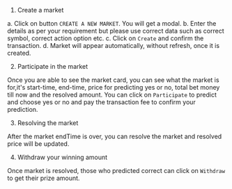 1. Create a market

a. Click on button `CREATE A NEW MARKET`. You will get a modal.
b. Enter the details as per your requirement but please use correct data such as correct symbol, correct action option etc.
c. Click on `Create` and confirm the transaction. 
d. Market will appear automatically, without refresh, once it is created.

2. Participate in the market

Once you are  able to see the market card, you can see what the market is for,it's start-time, end-time, price for predicting yes or no, total bet money till now and the resolved amount. You can click on `Participate` to predict and choose yes or no and pay the transaction fee to confirm your prediction.

3. Resolving the market

After the market endTime is over, you can resolve the market and resolved price will be updated.

4. Withdraw your winning amount

Once market is resolved, those who predicted correct can click on `Withdraw` to get their prize amount.
